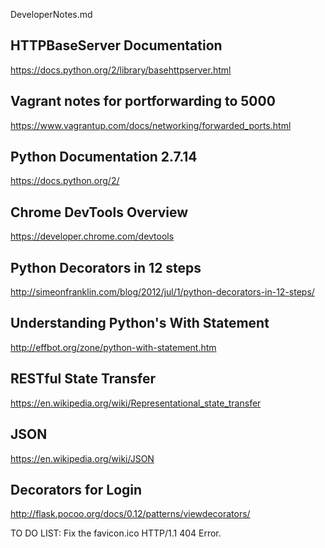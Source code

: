 DeveloperNotes.md

## HTTPBaseServer Documentation
https://docs.python.org/2/library/basehttpserver.html

## Vagrant notes for portforwarding to 5000
https://www.vagrantup.com/docs/networking/forwarded_ports.html

## Python Documentation 2.7.14
https://docs.python.org/2/

## Chrome DevTools Overview
https://developer.chrome.com/devtools

## Python Decorators in 12 steps
http://simeonfranklin.com/blog/2012/jul/1/python-decorators-in-12-steps/

## Understanding Python's With Statement
http://effbot.org/zone/python-with-statement.htm

## RESTful State Transfer
https://en.wikipedia.org/wiki/Representational_state_transfer

## JSON
https://en.wikipedia.org/wiki/JSON

## Decorators for Login
http://flask.pocoo.org/docs/0.12/patterns/viewdecorators/



TO DO LIST: 
Fix the favicon.ico HTTP/1.1 404 Error. 